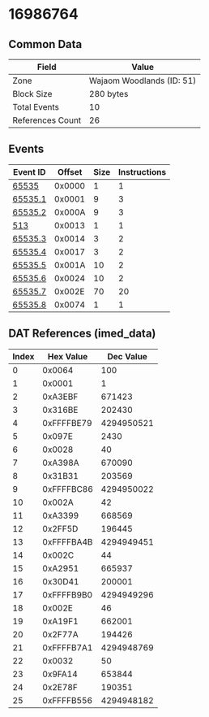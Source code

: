 # 16986764

## Common Data

| Field            | Value                     |
|------------------|---------------------------|
| Zone             | Wajaom Woodlands (ID: 51) |
| Block Size       | 280 bytes                 |
| Total Events     | 10                        |
| References Count | 26                        |

## Events

| Event ID                | Offset   |   Size |   Instructions |
|-------------------------|----------|--------|----------------|
| [65535](./65535.md)     | 0x0000   |      1 |              1 |
| [65535.1](./65535.1.md) | 0x0001   |      9 |              3 |
| [65535.2](./65535.2.md) | 0x000A   |      9 |              3 |
| [513](./513.md)         | 0x0013   |      1 |              1 |
| [65535.3](./65535.3.md) | 0x0014   |      3 |              2 |
| [65535.4](./65535.4.md) | 0x0017   |      3 |              2 |
| [65535.5](./65535.5.md) | 0x001A   |     10 |              2 |
| [65535.6](./65535.6.md) | 0x0024   |     10 |              2 |
| [65535.7](./65535.7.md) | 0x002E   |     70 |             20 |
| [65535.8](./65535.8.md) | 0x0074   |      1 |              1 |

## DAT References (imed_data)

|   Index | Hex Value   |   Dec Value |
|---------|-------------|-------------|
|       0 | 0x0064      |         100 |
|       1 | 0x0001      |           1 |
|       2 | 0xA3EBF     |      671423 |
|       3 | 0x316BE     |      202430 |
|       4 | 0xFFFFBE79  |  4294950521 |
|       5 | 0x097E      |        2430 |
|       6 | 0x0028      |          40 |
|       7 | 0xA398A     |      670090 |
|       8 | 0x31B31     |      203569 |
|       9 | 0xFFFFBC86  |  4294950022 |
|      10 | 0x002A      |          42 |
|      11 | 0xA3399     |      668569 |
|      12 | 0x2FF5D     |      196445 |
|      13 | 0xFFFFBA4B  |  4294949451 |
|      14 | 0x002C      |          44 |
|      15 | 0xA2951     |      665937 |
|      16 | 0x30D41     |      200001 |
|      17 | 0xFFFFB9B0  |  4294949296 |
|      18 | 0x002E      |          46 |
|      19 | 0xA19F1     |      662001 |
|      20 | 0x2F77A     |      194426 |
|      21 | 0xFFFFB7A1  |  4294948769 |
|      22 | 0x0032      |          50 |
|      23 | 0x9FA14     |      653844 |
|      24 | 0x2E78F     |      190351 |
|      25 | 0xFFFFB556  |  4294948182 |
